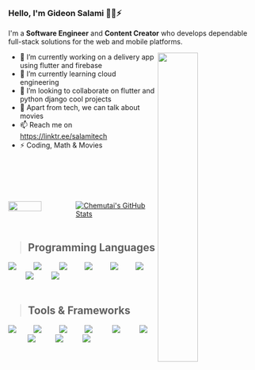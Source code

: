 ### Hello, I'm Gideon Salami 🐱‍💻⚡ 
I'm a **Software Engineer** and **Content Creator** who develops dependable full-stack solutions for the web and mobile platforms.


<img align="right" src="https://github-readme-stats.vercel.app/api/top-langs/?username=faddalibrahim&layout=compact&theme=ayu-mirage&hide_border=true&count_private=true&langs_count=10" width="40%"/>


- 🔭 I’m currently working on a delivery app using flutter and firebase
- 🌱 I’m currently learning cloud engineering
- 👯 I’m looking to collaborate on flutter and python django cool projects
- 💬 Apart from tech, we can talk about movies
- 📫 Reach me on https://linktr.ee/salamitech
- ⚡  Coding, Math & Movies 

<br />
<br />
<br />
<br />
<br />


<div style="display:flex;justify-content: space-between">
<img src="https://github-readme-streak-stats.herokuapp.com/?user=SalamiTech&theme=ayu-mirage&hide_border=true" width="49.5%"/>

<a href="https://github.com/emilio-kariuki/emilio-kariuki">
  <img align="center" src="https://github-readme-stats.vercel.app/api?username=emilio-kariuki&show_icons=true&line_height=27&count_private=true&title_color=36BCF7&text_color=c9cacc&icon_color=36BCF7&bg_color=1d1f21" alt="Chemutai's GitHub Stats" />
</a>

</div>  
<br/>

> ## Programming Languages
<img src="https://skillicons.dev/icons?i=python"/>&nbsp;&nbsp;&nbsp;&nbsp;&nbsp;&nbsp;&nbsp;&nbsp;
<img src="https://skillicons.dev/icons?i=js"/>&nbsp;&nbsp;&nbsp;&nbsp;&nbsp;&nbsp;&nbsp;&nbsp;
<img src="https://skillicons.dev/icons?i=java"/>&nbsp;&nbsp;&nbsp;&nbsp;&nbsp;&nbsp;&nbsp;&nbsp;
<img src="https://skillicons.dev/icons?i=php"/>&nbsp;&nbsp;&nbsp;&nbsp;&nbsp;&nbsp;&nbsp;&nbsp;
<img src="https://skillicons.dev/icons?i=css"/>&nbsp;&nbsp;&nbsp;&nbsp;&nbsp;&nbsp;&nbsp;&nbsp;
<img src="https://skillicons.dev/icons?i=dart"/>&nbsp;&nbsp;&nbsp;&nbsp;&nbsp;&nbsp;&nbsp;&nbsp;
<img src="https://skillicons.dev/icons?i=go"/>&nbsp;&nbsp;&nbsp;&nbsp;&nbsp;&nbsp;&nbsp;&nbsp;
<img src="https://skillicons.dev/icons?i=bash"/>&nbsp;&nbsp;&nbsp;&nbsp;&nbsp;&nbsp;&nbsp;&nbsp;
<br/>
<br/>

> ## Tools & Frameworks
<img src="https://skillicons.dev/icons?i=react"/>&nbsp;&nbsp;&nbsp;&nbsp;&nbsp;&nbsp;&nbsp;&nbsp;
<img src="https://skillicons.dev/icons?i=flutter"/>&nbsp;&nbsp;&nbsp;&nbsp;&nbsp;&nbsp;&nbsp;&nbsp;
<img src="https://skillicons.dev/icons?i=nodejs"/>&nbsp;&nbsp;&nbsp;&nbsp;&nbsp;&nbsp;&nbsp;&nbsp;
<img src="https://skillicons.dev/icons?i=git"/>&nbsp;&nbsp;&nbsp;&nbsp;&nbsp;&nbsp;&nbsp;&nbsp;&nbsp;
<img src="https://skillicons.dev/icons?i=googlecloud"/>&nbsp;&nbsp;&nbsp;&nbsp;&nbsp;&nbsp;&nbsp;&nbsp;&nbsp;
<img src="https://skillicons.dev/icons?i=laravel"/>&nbsp;&nbsp;&nbsp;&nbsp;&nbsp;&nbsp;&nbsp;&nbsp;&nbsp;
<img src="https://skillicons.dev/icons?i=django"/>&nbsp;&nbsp;&nbsp;&nbsp;&nbsp;&nbsp;&nbsp;&nbsp;&nbsp;
<img src="https://skillicons.dev/icons?i=mysql"/>&nbsp;&nbsp;&nbsp;&nbsp;&nbsp;&nbsp;&nbsp;&nbsp;&nbsp;
<img src="https://skillicons.dev/icons?i=vim"/>&nbsp;&nbsp;&nbsp;&nbsp;&nbsp;&nbsp;&nbsp;&nbsp;&nbsp;
